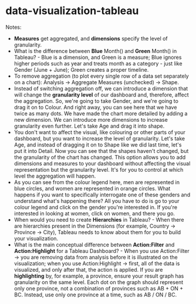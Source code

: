 # data-visualization-tableau

<p>Notes:</p>

<ul>
  <li><strong>Measures</strong> get aggregated, and <strong>dimensions</strong> specify the level of granularity.</li>
  <li>What is the difference between <strong>Blue</strong> Month() and <strong>Green</strong> Month() in Tableau? - Blue is a dimension, and Green is a measure; Blue ignores higher periods such as year and treats month as a category - just like Gender (June + June); Green creates a proper timeline.</li>
  <li>To remove aggregation (to plot every single row of a data set separately on a chart): Analysis -> Aggregate Measures (unchecked) -> Shape.</li>
  <li>Instead of switching aggregation off, we can introduce a dimension that will change the <strong>granularity level</strong> of our dashboard and, therefore, affect the aggregation. So, we're going to take Gender, and we're going to drag it on to Colour. And right away, you can see here that we have twice as many dots. We have made the chart more detailed by adding a new dimension. We can introduce more dimensions to increase granularity even further. Let's take Age and drag it into shape.</li>
  <li>You don't want to affect the visual, like colouring or other parts of your dashboard, but you want to increase the level of granularity. Let's take Age, and instead of dragging it on to Shape like we did last time, let's put it into Detail. Now you can see that the shapes haven't changed, but the granularity of the chart has changed. This option allows you to add dimensions and measures to your dashboard without affecting the visual representation but the granularity level. It's for you to control at which level the aggregation will happen.</li>
  <li>As you can see from the colour legend here, men are represented in blue circles, and women are represented in orange circles. What happens if you want to specifically interrogate one of these genders and understand what's happening there? All you have to do is go to your colour legend and click on the gender you're interested in. If you're interested in looking at women, click on women, and there you go.</li>
  <li>When would you need to create <strong>Hierarchies</strong> in Tableau? - When there are hierarchies present in the Dimensions (for example, Country &rarr; Province &rarr; City), Tableau needs to know about them for you to build your visualization.</li>
  <li>What is the main conceptual difference between <strong>Action:Filter</strong> and <strong>Action:Highlight</strong> for a Tableau Dashboard? - When you use Action:Filter &rarr; you are removing data from analysis before it is illustrated on the visualization; when you use Action:Highlight &rarr; first, all of the data is visualized, and only after that, the action is applied. If you are <strong>highlighting</strong> by, for example, a province, ensure your result graph has granularity on the same level. Each dot on the graph should represent only one province, not a combination of provinces such as AB + ON + BC. Instead, use only one province at a time, such as AB / ON / BC.</li>
</ul>
